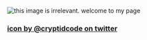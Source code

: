 ![this image is irrelevant. welcome to my page](https://cdn.discordapp.com/attachments/315873770730553345/793944049731895296/6a2e5ed1-014d-4b12-a69c-f3a57cbccea9.png)

### [icon by @cryptidcode on twitter](https://twitter.com/cryptidcode)
